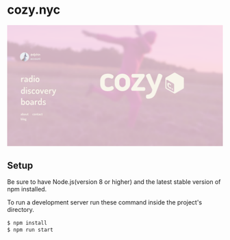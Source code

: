 # cozy.nyc
![Home](docs/homepage.png)

## Setup
Be sure to have Node.js(version 8 or higher) and the latest stable version of
npm installed.

To run a development server run these command inside the project's directory.

```
$ npm install
$ npm run start
```
